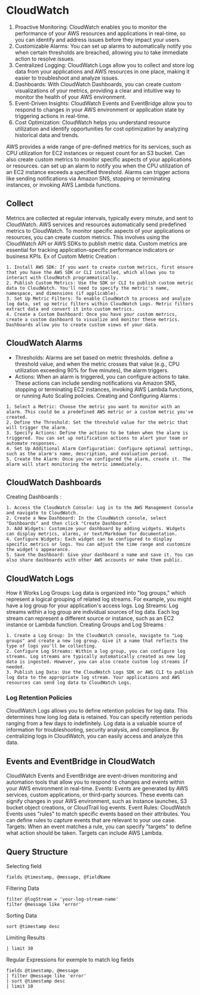 # CloudWatch

1. Proactive Monitoring: CloudWatch enables you to monitor the performance of your AWS resources and applications in real-time, so you can identify and address issues before they impact your users.
2. Customizable Alarms: You can set up alarms to automatically notify you when certain thresholds are breached, allowing you to take immediate action to resolve issues.
3. Centralized Logging: CloudWatch Logs allow you to collect and store log data from your applications and AWS resources in one place, making it easier to troubleshoot and analyze issues.
4. Dashboards: With CloudWatch Dashboards, you can create custom visualizations of your metrics, providing a clear and intuitive way to monitor the health of your AWS environment.
5. Event-Driven Insights: CloudWatch Events and EventBridge allow you to respond to changes in your AWS environment or application state by triggering actions in real-time.
6. Cost Optimization: CloudWatch helps you understand resource utilization and identify opportunities for cost optimization by analyzing historical data and trends.

AWS provides a wide range of pre-defined metrics for its services, such as CPU utilization for EC2 instances or request count for an S3 bucket.
Can also create custom metrics to monitor specific aspects of your applications or resources.
can set up an alarm to notify you when the CPU utilization of an EC2 instance exceeds a specified threshold. 
Alarms can trigger actions like sending notifications via Amazon SNS, stopping or terminating instances, or invoking AWS Lambda functions.

## Collect
Metrics are collected at regular intervals, typically every minute, and sent to CloudWatch. AWS services and resources automatically send predefined metrics to CloudWatch.
To monitor specific aspects of your applications or resources, you can create custom metrics. This involves using the CloudWatch API or AWS SDKs to publish metric data. 
Custom metrics are essential for tracking application-specific performance indicators or business KPIs.
Ex of Custom Metric Creation :
```
1. Install AWS SDK: If you want to create custom metrics, first ensure that you have the AWS SDK or CLI installed, which allows you to interact with CloudWatch programmatically.
2. Publish Custom Metrics: Use the SDK or CLI to publish custom metric data to CloudWatch. You'll need to specify the metric's name, namespace, and dimensions (if applicable).
3. Set Up Metric Filters: To enable CloudWatch to process and analyze log data, set up metric filters within CloudWatch Logs. Metric filters extract data and convert it into custom metrics.
4. Create a Custom Dashboard: Once you have your custom metrics, create a custom dashboard to visualize and monitor these metrics. Dashboards allow you to create custom views of your data.
```

## CloudWatch Alarms
- Thresholds: Alarms are set based on metric thresholds.
define a threshold value, and when the metric crosses that value (e.g., CPU utilization exceeding 90% for five minutes), the alarm triggers.
- Actions: When an alarm is triggered, you can configure actions to take.
These actions can include sending notifications via Amazon SNS, stopping or terminating EC2 instances, invoking AWS Lambda functions, or running Auto Scaling policies.
Creating and Configuring Alarms :
```
1. Select a Metric: Choose the metric you want to monitor with an alarm. This could be a predefined AWS metric or a custom metric you've created.
2. Define the Threshold: Set the threshold value for the metric that will trigger the alarm.
3. Specify Actions: Define the actions to be taken when the alarm is triggered. You can set up notification actions to alert your team or automate responses.
4. Set Up Additional Alarm Configuration: Configure optional settings, such as the alarm's name, description, and evaluation period.
5. Create the Alarm: Once you've configured the alarm, create it. The alarm will start monitoring the metric immediately.
```

## CloudWatch Dashboards
Creating Dashboards :
```
1. Access the CloudWatch Console: Log in to the AWS Management Console and navigate to CloudWatch.
2. Create a New Dashboard: In the CloudWatch console, select "Dashboards" and then click "Create Dashboard."
3. Add Widgets: Customize your dashboard by adding widgets. Widgets can display metrics, alarms, or text/Markdown for documentation.
4. Configure Widgets: Each widget can be configured to display specific metrics or logs. You can adjust the time range and customize the widget's appearance.
5. Save the Dashboard: Give your dashboard a name and save it. You can also share dashboards with other AWS accounts or make them public.
```

## CloudWatch Logs
How it Works
Log Groups: Log data is organized into "log groups," which represent a logical grouping of related log streams. For example, you might have a log group for your application's access logs.
Log Streams: Log streams within a log group are individual sources of log data. Each log stream can represent a different source or instance, such as an EC2 instance or Lambda function.
Creating Groups and Log Streams :
```
1. Create a Log Group: In the CloudWatch console, navigate to "Log groups" and create a new log group. Give it a name that reflects the type of logs you'll be collecting.
2. Configure Log Streams: Within a log group, you can configure log streams. Log streams are typically automatically created as new log data is ingested. However, you can also create custom log streams if needed.
3. Publish Log Data: Use the CloudWatch Logs SDK or AWS CLI to publish log data to the appropriate log stream. Your applications and AWS resources can send log data to CloudWatch Logs.
```
### Log Retention Policies
CloudWatch Logs allows you to define retention policies for log data. This determines how long log data is retained. You can specify retention periods ranging from a few days to indefinitely.
Log data is a valuable source of information for troubleshooting, security analysis, and compliance. By centralizing logs in CloudWatch, you can easily access and analyze this data.

## Events and EventBridge in CloudWatch
CloudWatch Events and EventBridge are event-driven monitoring and automation tools that allow you to respond to changes and events within your AWS environment in real-time.
Events: Events are generated by AWS services, custom applications, or third-party sources. These events can signify changes in your AWS environment, such as instance launches, S3 bucket object creations, or CloudTrail log events.
Event Rules: CloudWatch Events uses "rules" to match specific events based on their attributes. You can define rules to capture events that are relevant to your use case.
Targets: When an event matches a rule, you can specify "targets" to define what action should be taken. Targets can include AWS Lambda.

## Query Structure
Selecting field
```
fields @timestamp, @message, @fieldName
```
Filtering Data
```
filter @logStream = 'your-log-stream-name'
filter @message like 'error'
```
Sorting Data
```
sort @timestamp desc
```
Limiting Results
```
| limit 30
```
Regular Expressions
for exemple to match log fields
```
fields @timestamp, @message
| filter @message like 'error'
| sort @timestamp desc
| limit 10
```
```
```
```
```
```



